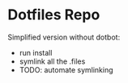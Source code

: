 # Dotfiles Repo

Simplified version without dotbot:

- run install
- symlink all the .files
- TODO: automate symlinking